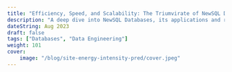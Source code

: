 ```yaml
---
title: "Efficiency, Speed, and Scalability: The Triumvirate of NewSQL Databases"
description: "A deep dive into NewSQL Databases, its applications and repurcussions"
dateString: Aug 2023
draft: false
tags: ["Databases", "Data Engineering"]
weight: 101
cover:
    image: "/blog/site-energy-intensity-pred/cover.jpeg"
---
```


